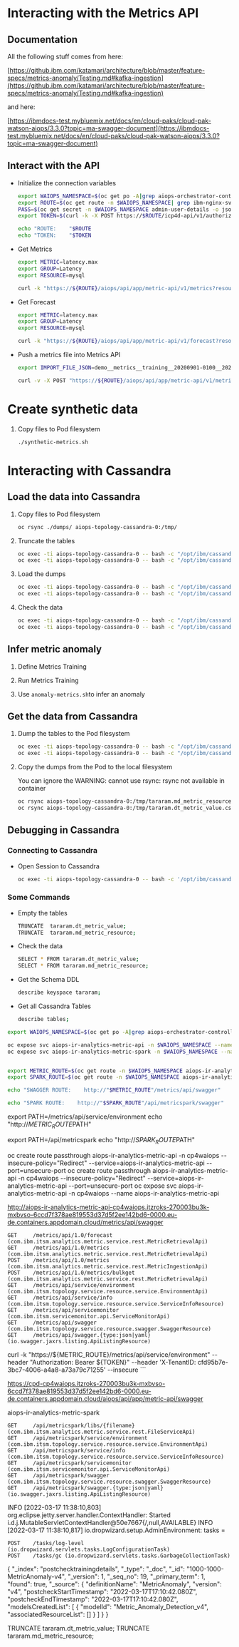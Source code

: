
# Interacting with the Metrics API

## Documentation

All the following stuff comes from here:

[https://github.ibm.com/katamari/architecture/blob/master/feature-specs/metrics-anomaly/Testing.md#kafka-ingestion](https://github.ibm.com/katamari/architecture/blob/master/feature-specs/metrics-anomaly/Testing.md#kafka-ingestion)

and here:

[https://ibmdocs-test.mybluemix.net/docs/en/cloud-paks/cloud-pak-watson-aiops/3.3.0?topic=ma-swagger-document](https://ibmdocs-test.mybluemix.net/docs/en/cloud-paks/cloud-pak-watson-aiops/3.3.0?topic=ma-swagger-document)


## Interact with the API

* Initialize the connection variables

	```bash
	export WAIOPS_NAMESPACE=$(oc get po -A|grep aiops-orchestrator-controller |awk '{print$1}')
	export ROUTE=$(oc get route -n $WAIOPS_NAMESPACE| grep ibm-nginx-svc | awk '{print $2}')
	PASS=$(oc get secret -n $WAIOPS_NAMESPACE admin-user-details -o jsonpath='{.data.initial_admin_password}' | base64 --decode)
	export TOKEN=$(curl -k -X POST https://$ROUTE/icp4d-api/v1/authorize -H 'Content-Type: application/json' -d "{\"username\": \"admin\",\"password\": \"$PASS\"}" | jq .token | sed 's/\"//g')
	
	echo "ROUTE:    "$ROUTE
	echo "TOKEN:    "$TOKEN
	```


* Get Metrics

	```bash
	export METRIC=latency.max
	export GROUP=Latency
	export RESOURCE=mysql
	
	curl -k "https://${ROUTE}/aiops/api/app/metric-api/v1/metrics?resource=$RESOURCE&group=$GROUP&metric=$METRIC" --header "Authorization: Bearer ${TOKEN}" --header 'X-TenantID: cfd95b7e-3bc7-4006-a4a8-a73a79c71255' --insecure
	```
	

* Get Forecast

	```bash
	export METRIC=latency.max
	export GROUP=Latency
	export RESOURCE=mysql
	
	curl -k "https://${ROUTE}/aiops/api/app/metric-api/v1/forecast?resource=$RESOURCE&group=$GROUP&metric=$METRIC" --header "Authorization: Bearer ${TOKEN}" --header 'X-TenantID: cfd95b7e-3bc7-4006-a4a8-a73a79c71255' --insecure
	```
	
* Push a metrics file into Metrics API

	```bash
	export IMPORT_FILE_JSON=demo__metrics__training__20200901-0100__20201003-0500.json
	
	curl -v -X POST "https://${ROUTE}/aiops/api/app/metric-api/v1/metrics" --header 'Content-Type: application/json' --header "Authorization: Bearer ${TOKEN}" --header 'X-TenantID: cfd95b7e-3bc7-4006-a4a8-a73a79c71255' --data @$IMPORT_FILE_JSON
	```

# Create synthetic data

1. Copy files to Pod filesystem

	```bash
	./synthetic-metrics.sh
	```


# Interacting with Cassandra

## Load the data into Cassandra

1. Copy files to Pod filesystem

    ```bash
    oc rsync ./dumps/ aiops-topology-cassandra-0:/tmp/
    ```

1. Truncate the tables

    ```bash
    oc exec -ti aiops-topology-cassandra-0 -- bash -c "/opt/ibm/cassandra/bin/cqlsh --ssl -u \$CASSANDRA_USER -p \$CASSANDRA_PASS -e \"TRUNCATE  tararam.dt_metric_value;\""
    oc exec -ti aiops-topology-cassandra-0 -- bash -c "/opt/ibm/cassandra/bin/cqlsh --ssl -u \$CASSANDRA_USER -p \$CASSANDRA_PASS -e \"TRUNCATE  tararam.md_metric_resource;\""
    ```
    
1. Load the dumps

    ```bash
    oc exec -ti aiops-topology-cassandra-0 -- bash -c "/opt/ibm/cassandra/bin/cqlsh --ssl -u \$CASSANDRA_USER -p \$CASSANDRA_PASS -e \"copy tararam.dt_metric_value from '/tmp/tararam.dt_metric_value.csv' with header=true;\""
    oc exec -ti aiops-topology-cassandra-0 -- bash -c "/opt/ibm/cassandra/bin/cqlsh --ssl -u \$CASSANDRA_USER -p \$CASSANDRA_PASS -e \"copy tararam.md_metric_resource from '/tmp/tararam.md_metric_resource.csv' with header=true;\""
    ```



1. Check the data

    ```bash
    oc exec -ti aiops-topology-cassandra-0 -- bash -c "/opt/ibm/cassandra/bin/cqlsh --ssl -u \$CASSANDRA_USER -p \$CASSANDRA_PASS -e \"SELECT * FROM tararam.dt_metric_value;\""
    oc exec -ti aiops-topology-cassandra-0 -- bash -c "/opt/ibm/cassandra/bin/cqlsh --ssl -u \$CASSANDRA_USER -p \$CASSANDRA_PASS -e \"SELECT * FROM tararam.md_metric_resource;\""
    ```

## Infer metric anomaly

1. Define Metrics Training


1. Run Metrics Training

1. Use `anomaly-metrics.sh`to infer an anomaly





## Get the data from Cassandra

1. Dump the tables to the Pod filesystem

	```bash
	oc exec -ti aiops-topology-cassandra-0 -- bash -c "/opt/ibm/cassandra/bin/cqlsh --ssl -u \$CASSANDRA_USER -p \$CASSANDRA_PASS -e \"copy tararam.md_metric_resource to '/tmp/tararam.md_metric_resource.csv' with header=true;\""
	oc exec -ti aiops-topology-cassandra-0 -- bash -c "/opt/ibm/cassandra/bin/cqlsh --ssl -u \$CASSANDRA_USER -p \$CASSANDRA_PASS -e \"copy tararam.dt_metric_value to '/tmp/tararam.dt_metric_value.csv' with header=true;\""
	```

1. Copy the dumps from the Pod to the local filesystem

	You can ignore the WARNING: cannot use rsync: rsync not available in container
	
	```bash
	oc rsync aiops-topology-cassandra-0:/tmp/tararam.md_metric_resource.csv ./dumps
	oc rsync aiops-topology-cassandra-0:/tmp/tararam.dt_metric_value.csv ./dumps
	```


## Debugging in Cassandra

### Connecting to Cassandra

* Open Session to Cassandra

	```bash
	oc exec -ti aiops-topology-cassandra-0 -- bash -c '/opt/ibm/cassandra/bin/cqlsh --ssl -u $CASSANDRA_USER -p $CASSANDRA_PASS'
	```

### Some Commands

* Empty the tables

	```bash
	TRUNCATE  tararam.dt_metric_value;
	TRUNCATE  tararam.md_metric_resource;
	```

* Check the data

	```bash
	SELECT * FROM tararam.dt_metric_value;
	SELECT * FROM tararam.md_metric_resource;
	```

* Get the Schema DDL

	```bash
	describe keyspace tararam;
	```

* Get all Cassandra Tables

	```bash
	describe tables;
	```





```bash
export WAIOPS_NAMESPACE=$(oc get po -A|grep aiops-orchestrator-controller |awk '{print$1}')

oc expose svc aiops-ir-analytics-metric-api -n $WAIOPS_NAMESPACE --name aiops-ir-analytics-metric-api
oc expose svc aiops-ir-analytics-metric-spark -n $WAIOPS_NAMESPACE --name aiops-ir-analytics-metric-spark


export METRIC_ROUTE=$(oc get route -n $WAIOPS_NAMESPACE aiops-ir-analytics-metric-api -o jsonpath={.spec.host})
export SPARK_ROUTE=$(oc get route -n $WAIOPS_NAMESPACE aiops-ir-analytics-metric-spark -o jsonpath={.spec.host})

echo "SWAGGER ROUTE:    http://"$METRIC_ROUTE"/metrics/api/swagger"

echo "SPARK ROUTE:    http://"$SPARK_ROUTE"/api/metricspark/swagger"

```

export PATH=/metrics/api/service/environment
echo "http://$METRIC_ROUTE$PATH"


export PATH=/api/metricspark
echo "http://$SPARK_ROUTE$PATH"



oc create route passthrough aiops-ir-analytics-metric-api -n cp4waiops --insecure-policy="Redirect" --service=aiops-ir-analytics-metric-api --port=unsecure-port
oc create route passthrough aiops-ir-analytics-metric-api -n cp4waiops --insecure-policy="Redirect" --service=aiops-ir-analytics-metric-api --port=unsecure-port
oc expose svc aiops-ir-analytics-metric-api -n cp4waiops --name aiops-ir-analytics-metric-api

http://aiops-ir-analytics-metric-api-cp4waiops.itzroks-270003bu3k-mxbvso-6ccd7f378ae819553d37d5f2ee142bd6-0000.eu-de.containers.appdomain.cloud/metrics/api/swagger

    GET     /metrics/api/1.0/forecast (com.ibm.itsm.analytics.metric.service.rest.MetricRetrievalApi)
    GET     /metrics/api/1.0/metrics (com.ibm.itsm.analytics.metric.service.rest.MetricRetrievalApi)
    POST    /metrics/api/1.0/metrics (com.ibm.itsm.analytics.metric.service.rest.MetricIngestionApi)
    POST    /metrics/api/1.0/metrics/bulkget (com.ibm.itsm.analytics.metric.service.rest.MetricRetrievalApi)
    GET     /metrics/api/service/environment (com.ibm.itsm.topology.service.resource.service.EnvironmentApi)
    GET     /metrics/api/service/info (com.ibm.itsm.topology.service.resource.service.ServiceInfoResource)
    GET     /metrics/api/servicemonitor (com.ibm.itsm.servicemonitor.api.ServiceMonitorApi)
    GET     /metrics/api/swagger (com.ibm.itsm.topology.service.resource.swagger.SwaggerResource)
    GET     /metrics/api/swagger.{type:json|yaml} (io.swagger.jaxrs.listing.ApiListingResource)

curl -k "https://${METRIC_ROUTE}/metrics/api/service/environment" --header "Authorization: Bearer ${TOKEN}" --header 'X-TenantID: cfd95b7e-3bc7-4006-a4a8-a73a79c71255' --insecure
	```


https://cpd-cp4waiops.itzroks-270003bu3k-mxbvso-6ccd7f378ae819553d37d5f2ee142bd6-0000.eu-de.containers.appdomain.cloud/aiops/api/app/metric-api/swagger




aiops-ir-analytics-metric-spark

    GET     /api/metricspark/libs/{filename} (com.ibm.itsm.analytics.metric.service.rest.FileServiceApi)
    GET     /api/metricspark/service/environment (com.ibm.itsm.topology.service.resource.service.EnvironmentApi)
    GET     /api/metricspark/service/info (com.ibm.itsm.topology.service.resource.service.ServiceInfoResource)
    GET     /api/metricspark/servicemonitor (com.ibm.itsm.servicemonitor.api.ServiceMonitorApi)
    GET     /api/metricspark/swagger (com.ibm.itsm.topology.service.resource.swagger.SwaggerResource)
    GET     /api/metricspark/swagger.{type:json|yaml} (io.swagger.jaxrs.listing.ApiListingResource)

INFO  [2022-03-17 11:38:10,803] org.eclipse.jetty.server.handler.ContextHandler: Started i.d.j.MutableServletContextHandler@50e7667{/,null,AVAILABLE}
INFO  [2022-03-17 11:38:10,817] io.dropwizard.setup.AdminEnvironment: tasks =

    POST    /tasks/log-level (io.dropwizard.servlets.tasks.LogConfigurationTask)
    POST    /tasks/gc (io.dropwizard.servlets.tasks.GarbageCollectionTask)


{
	"_index": "postchecktrainingdetails",
	"_type": "_doc",
	"_id": "1000-1000-MetricAnomaly-v4",
	"_version": 1,
	"_seq_no": 19,
	"_primary_term": 1,
	"found": true,
	"_source": {
		"definitionName": "MetricAnomaly",
		"version": "v4",
		"postcheckStartTimestamp": "2022-03-17T17:10:42.080Z",
		"postcheckEndTimestamp": "2022-03-17T17:10:42.080Z",
		"modelsCreatedList": [
			{
				"modelId": "Metric_Anomaly_Detection_v4",
				"associatedResourceList": []
			}
		]
	}
}



TRUNCATE  tararam.dt_metric_value;
TRUNCATE  tararam.md_metric_resource;

